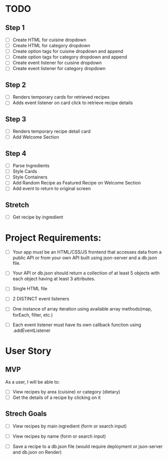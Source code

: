 # TODO
## Step 1
- [ ]   Create HTML for cuisine dropdown
- [ ]   Create HTML for category dropdown
- [ ]   Create option tags for cuisine dropdown and append
- [ ]   Create option tags for category dropdown and append
- [ ]   Create event listener for cuisine dropdown
- [ ]   Create event listener for category dropdown
  
## Step 2
- [ ]   Renders temporary cards for retrieved recipes
- [ ]   Adds event listener on card click to retrieve recipe details

## Step 3
- [ ]   Renders temporary recipe detail card
- [ ]   Add Welcome Section
  
## Step 4
- [ ]   Parse Ingredients
- [ ]   Style Cards
- [ ]   Style Containers
- [ ]   Add Random Recipe as Featured Recipe on Welcome Section
- [ ]   Add event to return to original screen

## Stretch
- [ ]   Get recipe by ingredient

# Project Requirements:

- [ ]   Your app must be an HTML/CSS/JS frontend that accesses data from a public API or from your own API built using json-server and a db.json file.
- [ ]   Your API or db.json should return a collection of at least 5 objects with each object having at least 3 attributes.
- [ ]   Single HTML file
- [ ]   2 DISTINCT event listeners
- [ ]   One instance of array iteration using available array methods(map, forEach, filter, etc.)
- [ ]   Each event listener must have its own callback function using .addEventListener



# User Story

## MVP
As a user, I will be able to:
- [ ]   View recipes by area (cuisine) or category (dietary)
- [ ]   Get the details of a recipe by clicking on it

## Strech Goals
- [ ]   View recipes by main ingredient (form or search input)
- [ ]   View recipes by name (form or search input)
- [ ]   Save a recipe to a db.json file (would require deployment or json-server and db.json on Render)  

